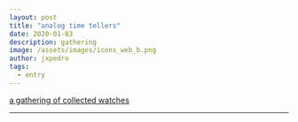 ```yaml
---
layout: post
title: "analog time tellers"
date: 2020-01-03
description: gathering
image: /assets/images/icons_web_b.png
author: jxpedro
tags: 
  - entry
---
```

<a href="https://analogtimetellers.blogspot.com/">a gathering of collected watches</a>

<p></p>

<hr/>